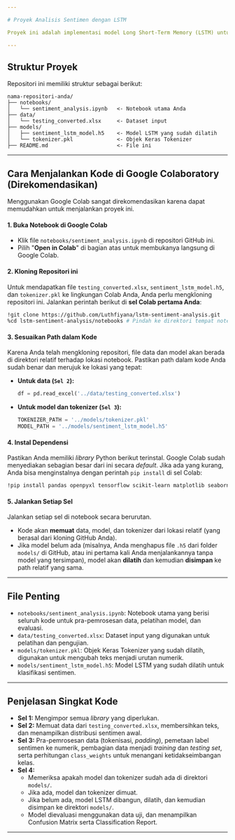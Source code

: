 ```yaml
---

# Proyek Analisis Sentimen dengan LSTM

Proyek ini adalah implementasi model Long Short-Term Memory (LSTM) untuk analisis sentimen pada berita keuangan berbahasa Inggris, dibangun dan dilatih menggunakan TensorFlow/Keras. Model ini mampu mengklasifikasikan teks ke dalam sentimen **negatif**, **netral**, atau **positif**.

---
```


## Struktur Proyek

Repositori ini memiliki struktur sebagai berikut:

```
nama-repositori-anda/
├── notebooks/
│   └── sentiment_analysis.ipynb   <- Notebook utama Anda
├── data/
│   └── testing_converted.xlsx     <- Dataset input
├── models/
│   ├── sentiment_lstm_model.h5    <- Model LSTM yang sudah dilatih
│   └── tokenizer.pkl              <- Objek Keras Tokenizer
├── README.md                      <- File ini
```

---

## Cara Menjalankan Kode di Google Colaboratory (Direkomendasikan)

Menggunakan Google Colab sangat direkomendasikan karena dapat memudahkan untuk menjalankan proyek ini.

#### 1\. Buka Notebook di Google Colab

- Klik file `notebooks/sentiment_analysis.ipynb` di repositori GitHub ini.
- Pilih "**Open in Colab**" di bagian atas untuk membukanya langsung di Google Colab.

#### 2\. Kloning Repositori ini

Untuk mendapatkan file `testing_converted.xlsx`, `sentiment_lstm_model.h5`, dan `tokenizer.pkl` ke lingkungan Colab Anda, Anda perlu mengkloning repositori ini. Jalankan perintah berikut di **sel Colab pertama Anda**:

```bash
!git clone https://github.com/Luthfiyana/lstm-sentiment-analysis.git
%cd lstm-sentiment-analysis/notebooks # Pindah ke direktori tempat notebook berada
```

#### 3\. Sesuaikan Path dalam Kode

Karena Anda telah mengkloning repositori, file data dan model akan berada di direktori relatif terhadap lokasi notebook. Pastikan path dalam kode Anda sudah benar dan merujuk ke lokasi yang tepat:

- **Untuk data (`Sel 2`):**
  ```python
  df = pd.read_excel('../data/testing_converted.xlsx')
  ```
- **Untuk model dan tokenizer (`Sel 3`):**
  ```python
  TOKENIZER_PATH = '../models/tokenizer.pkl'
  MODEL_PATH = '../models/sentiment_lstm_model.h5'
  ```

#### 4\. Instal Dependensi

Pastikan Anda memiliki _library_ Python berikut terinstal. Google Colab sudah menyediakan sebagian besar dari ini secara _default_. Jika ada yang kurang, Anda bisa menginstalnya dengan perintah `pip install` di sel Colab:

```bash
!pip install pandas openpyxl tensorflow scikit-learn matplotlib seaborn gradio
```

#### 5\. Jalankan Setiap Sel

Jalankan setiap sel di notebook secara berurutan.

- Kode akan **memuat** data, model, dan tokenizer dari lokasi relatif (yang berasal dari kloning GitHub Anda).
- Jika model belum ada (misalnya, Anda menghapus file `.h5` dari folder `models/` di GitHub, atau ini pertama kali Anda menjalankannya tanpa model yang tersimpan), model akan **dilatih** dan kemudian **disimpan** ke path relatif yang sama.

---

## File Penting

- `notebooks/sentiment_analysis.ipynb`: Notebook utama yang berisi seluruh kode untuk pra-pemrosesan data, pelatihan model, dan evaluasi.
- `data/testing_converted.xlsx`: Dataset input yang digunakan untuk pelatihan dan pengujian.
- `models/tokenizer.pkl`: Objek Keras Tokenizer yang sudah dilatih, digunakan untuk mengubah teks menjadi urutan numerik.
- `models/sentiment_lstm_model.h5`: Model LSTM yang sudah dilatih untuk klasifikasi sentimen.

---

## Penjelasan Singkat Kode

- **Sel 1:** Mengimpor semua _library_ yang diperlukan.
- **Sel 2:** Memuat data dari `testing_converted.xlsx`, membersihkan teks, dan menampilkan distribusi sentimen awal.
- **Sel 3:** Pra-pemrosesan data (tokenisasi, _padding_), pemetaan label sentimen ke numerik, pembagian data menjadi _training_ dan _testing set_, serta perhitungan `class_weights` untuk menangani ketidakseimbangan kelas.
- **Sel 4:**
  - Memeriksa apakah model dan tokenizer sudah ada di direktori `models/`.
  - Jika ada, model dan tokenizer dimuat.
  - Jika belum ada, model LSTM dibangun, dilatih, dan kemudian disimpan ke direktori `models/`.
  - Model dievaluasi menggunakan data uji, dan menampilkan Confusion Matrix serta Classification Report.

---
